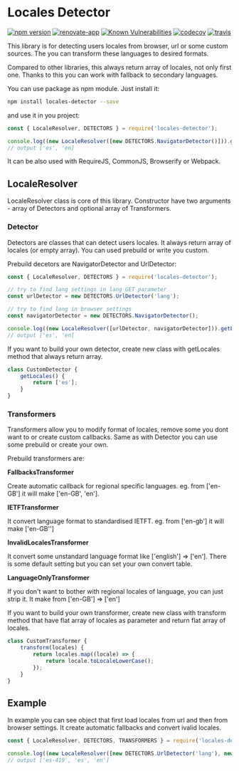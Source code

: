 Locales Detector
============
[![npm version](https://badge.fury.io/js/locales-detector.svg)](https://badge.fury.io/js/locales-detector)
[![renovate-app](https://img.shields.io/badge/renovate-app-blue.svg)](https://renovateapp.com/) 
[![Known Vulnerabilities](https://snyk.io/test/github/fabulator/locales-detector/badge.svg)](https://snyk.io/test/github/fabulator/locales-detector)
[![codecov](https://codecov.io/gh/fabulator/locales-detector/branch/master/graph/badge.svg)](https://codecov.io/gh/fabulator/locales-detector) 
[![travis](https://travis-ci.org/fabulator/locales-detector.svg?branch=master)](https://travis-ci.org/fabulator/locales-detector)

This library is for detecting users locales from browser, url or some custom sources. The you can transform these languages to desired formats. 

Compared to other libraries, this always return array of locales, not only first one. Thanks to this you can work with fallback to secondary languages.

You can use package as npm module. Just install it:

```sh
npm install locales-detector --save
```

and use it in you project:

```js
const { LocaleResolver, DETECTORS } = require('locales-detector');

console.log((new LocaleResolver([new DETECTORS.NavigatorDetector()])).getLocales());
// output ['es', 'en]
```

It can be also used with RequireJS, CommonJS, Browserify or Webpack.

## LocaleResolver
LocaleResolver class is core of this library. Constructor have two arguments - array of Detectors and optional array of Transformers.

### Detector
Detectors are classes that can detect users locales. It always return array of locales (or empty array). You can used prebuild or write you custom.

Prebuild decetors are NavigatorDetector and UrlDetector:

```js
const { LocaleResolver, DETECTORS } = require('locales-detector');

// try to find lang settings in lang GET parameter
const urlDetector = new DETECTORS.UrlDetector('lang');

// try to find lang in browser settings
const navigatorDetector = new DETECTORS.NavigatorDetector();

console.log((new LocaleResolver([urlDetector, navigatorDetector])).getLocales());
// output ['es', 'en]
```

If you want to build your own detector, create new class with getLocales method that always return array.

```js
class CustomDetector {
    getLocales() {
        return ['es'];
    }
}
```

### Transformers

Transformers allow you to modify format of locales, remove some you dont want to or create custom callbacks. Same as with Detector you can use some prebuild or create your own.

Prebuild transformers are:

**FallbacksTransformer**

Create automatic callback for regional specific languages. eg. from ['en-GB'] it will make ['en-GB', 'en'].

**IETFTransformer**

It convert language format to standardised IETFT. eg. from ['en-gb'] it will make ['en-GB'']

**InvalidLocalesTransformer**

It convert some unstandard language format like ['english'] => ['en']. There is some default setting but you can set your own convert table. 

**LanguageOnlyTransformer**

If you don't want to bother with regional locales of language, you can just strip it. It make from ['en-GB'] => ['en']

If you want to build your own transformer, create new class with transform method that have flat array of locales as parameter and return flat array of locales.

```js
class CustomTransformer {
    transform(locales) {
        return locales.map((locale) => {
            return locale.toLocaleLowerCase();
        });
    }
}
```

## Example

In example you can see object that first load locales from url and then from browser settings. It create automatic fallbacks and convert ivalid locales.

```js
const { LocaleResolver, DETECTORS, TRANSFORMERS } = require('locales-detector');

console.log((new LocaleResolver([new DETECTORS.UrlDetector('lang'), new DETECTORS.NavigatorDetector()], [new TRANSFORMERS.InvalidLocalesTransformer(), new TRANSFORMERS.FallbacksTransformer()])).getLocales());
// output ['es-419', 'es', 'en']
```
